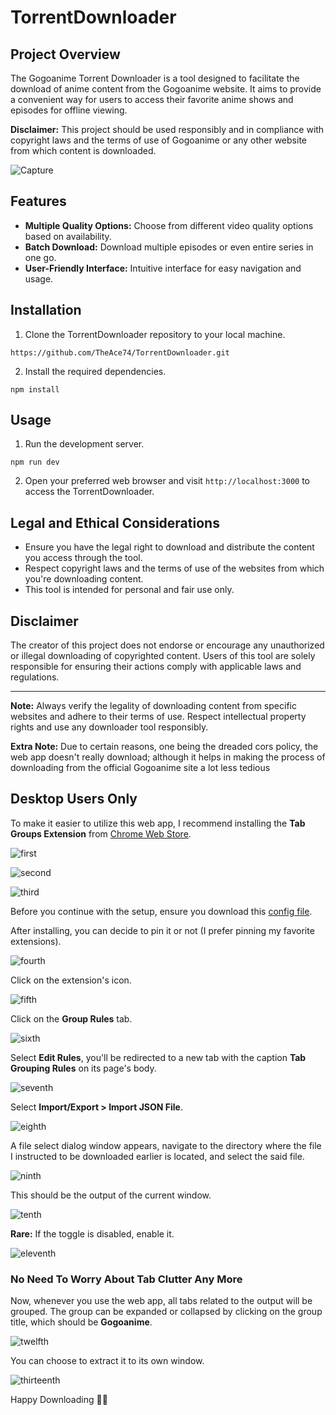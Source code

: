 # TorrentDownloader

## Project Overview

The Gogoanime Torrent Downloader is a tool designed to facilitate the download of anime content from the Gogoanime website. It aims to provide a convenient way for users to access their favorite anime shows and episodes for offline viewing.

**Disclaimer:** This project should be used responsibly and in compliance with copyright laws and the terms of use of Gogoanime or any other website from which content is downloaded.

![Capture](./public/image.png)

## Features

- **Multiple Quality Options:** Choose from different video quality options based on availability.
- **Batch Download:** Download multiple episodes or even entire series in one go.
- **User-Friendly Interface:** Intuitive interface for easy navigation and usage.

## Installation

1. Clone the TorrentDownloader repository to your local machine.

```
https://github.com/TheAce74/TorrentDownloader.git
```

2. Install the required dependencies.

```
npm install
```

## Usage

1. Run the development server.

```
npm run dev
```

2. Open your preferred web browser and visit `http://localhost:3000` to access the TorrentDownloader.

## Legal and Ethical Considerations

- Ensure you have the legal right to download and distribute the content you access through the tool.
- Respect copyright laws and the terms of use of the websites from which you're downloading content.
- This tool is intended for personal and fair use only.

## Disclaimer

The creator of this project does not endorse or encourage any unauthorized or illegal downloading of copyrighted content. Users of this tool are solely responsible for ensuring their actions comply with applicable laws and regulations.

---

**Note:** Always verify the legality of downloading content from specific websites and adhere to their terms of use. Respect intellectual property rights and use any downloader tool responsibly.

**Extra Note:** Due to certain reasons, one being the dreaded cors policy, the web app doesn't really download; although it helps in making the process of downloading from the official Gogoanime site a lot less tedious

## Desktop Users Only

To make it easier to utilize this web app, I recommend installing the **Tab Groups Extension** from [Chrome Web Store](https://chrome.google.com/webstore/detail/tab-groups-extension/nplimhmoanghlebhdiboeellhgmgommi/related?utm_source=ext_sidebar&hl=en-US).

![first](./public/first.png)

![second](./public/second.png)

![third](./public/third.png)

Before you continue with the setup, ensure you download this [config file](./public/tabgroups_rules.json).

After installing, you can decide to pin it or not (I prefer pinning my favorite extensions).

![fourth](./public/fourth.png)

Click on the extension's icon.

![fifth](./public/fifth.png)

Click on the **Group Rules** tab.

![sixth](./public/sixth.png)

Select **Edit Rules**, you'll be redirected to a new tab with the caption **Tab Grouping Rules** on its page's body.

![seventh](./public/seventh.png)

Select **Import/Export > Import JSON File**.

![eighth](./public/eighth.png)

A file select dialog window appears, navigate to the directory where the file I instructed to be downloaded earlier is located, and select the said file.

![ninth](./public/ninth.png)

This should be the output of the current window.

![tenth](./public/tenth.png)

**Rare:** If the toggle is disabled, enable it.

![eleventh](./public/eleventh.png)

### No Need To Worry About Tab Clutter Any More

Now, whenever you use the web app, all tabs related to the output will be grouped. The group can be expanded or collapsed by clicking on the group title, which should be **Gogoanime**.

![twelfth](./public/twelfth.png)

You can choose to extract it to its own window.

![thirteenth](./public/thirteenth.png)

Happy Downloading 💃🎉
